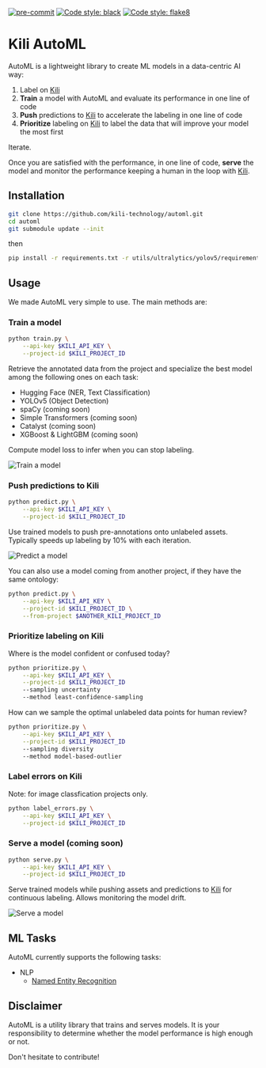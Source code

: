 [![pre-commit](https://img.shields.io/badge/pre--commit-enabled-brightgreen?logo=pre-commit&logoColor=white)](https://github.com/pre-commit/pre-commit)
[![Code style: black](https://img.shields.io/badge/code%20style-black-000000.svg)](https://github.com/psf/black)
[![Code style: flake8](https://img.shields.io/badge/code%20style-flake8-brightgreen.svg)](https://flake8.pycqa.org/)


# Kili AutoML

AutoML is a lightweight library to create ML models in a data-centric AI way:

1. Label on [Kili](https://www.kili-technology.com)
2. **Train** a model with AutoML and evaluate its performance in one line of code
3. **Push** predictions to [Kili](https://www.kili-technology.com) to accelerate the labeling in one line of code
4. **Prioritize** labeling on [Kili](https://www.kili-technology.com) to label the data that will improve your model the most first

Iterate.

Once you are satisfied with the performance, in one line of code, **serve** the model and monitor the performance keeping a human in the loop with [Kili](https://www.kili-technology.com).

## Installation

```bash
git clone https://github.com/kili-technology/automl.git
cd automl
git submodule update --init
```

then
```bash
pip install -r requirements.txt -r utils/ultralytics/yolov5/requirements.txt
```

## Usage

We made AutoML very simple to use. The main methods are:

### Train a model

```bash
python train.py \
    --api-key $KILI_API_KEY \
    --project-id $KILI_PROJECT_ID
```

Retrieve the annotated data from the project and specialize the best model among the following ones on each task:

- Hugging Face (NER, Text Classification)
- YOLOv5 (Object Detection)
- spaCy (coming soon)
- Simple Transformers (coming soon)
- Catalyst (coming soon)
- XGBoost & LightGBM (coming soon)

Compute model loss to infer when you can stop labeling.

![Train a model](./images/train.png)

### Push predictions to Kili

```bash
python predict.py \
    --api-key $KILI_API_KEY \
    --project-id $KILI_PROJECT_ID
```

Use trained models to push pre-annotations onto unlabeled assets. Typically speeds up labeling by 10% with each iteration.

![Predict a model](./images/predict.png)

You can also use a model coming from another project, if they have the same ontology:
```bash
python predict.py \
    --api-key $KILI_API_KEY \
    --project-id $KILI_PROJECT_ID \
    --from-project $ANOTHER_KILI_PROJECT_ID
```

### Prioritize labeling on Kili

Where is the model confident or confused today?

```bash
python prioritize.py \
    --api-key $KILI_API_KEY \
    --project-id $KILI_PROJECT_ID
    --sampling uncertainty
    --method least-confidence-sampling
```

How can we sample the optimal unlabeled data points for human review?

```bash
python prioritize.py \
    --api-key $KILI_API_KEY \
    --project-id $KILI_PROJECT_ID
    --sampling diversity
    --method model-based-outlier
```

### Label errors on Kili
Note: for image classfication projects only.

```bash
python label_errors.py \
    --api-key $KILI_API_KEY \
    --project-id $KILI_PROJECT_ID
```


### Serve a model (coming soon)

```bash
python serve.py \
    --api-key $KILI_API_KEY \
    --project-id $KILI_PROJECT_ID
```

Serve trained models while pushing assets and predictions to [Kili](https://www.kili-technology.com) for continuous labeling. Allows monitoring the model drift.

![Serve a model](./images/serve.png)

## ML Tasks

AutoML currently supports the following tasks:

- NLP
  - [Named Entity Recognition](examples/ner.md)

## Disclaimer

AutoML is a utility library that trains and serves models. It is your responsibility to determine whether the model performance is high enough or not.

Don't hesitate to contribute!
